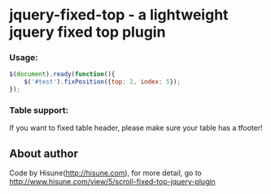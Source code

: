 jquery-fixed-top - a lightweight jquery fixed top plugin
=============

### Usage:

```js
$(document).ready(function(){
    $('#test').fixPosition({top: 2, index: 5});
});
```

### Table support:

If you want to fixed table header, please make sure your table has a tfooter! 

About author
-----

Code by Hisune(http://hisune.com), for more detail, go to http://www.hisune.com/view/5/scroll-fixed-top-jquery-plugin
